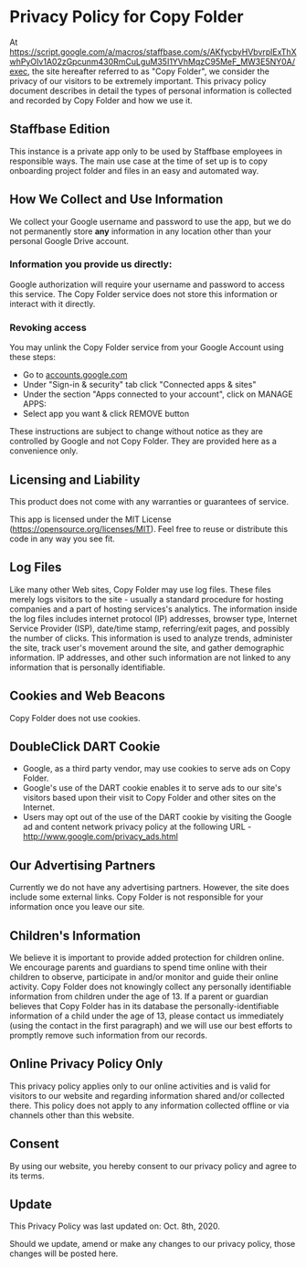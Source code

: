 # Privacy Policy for Copy Folder

At
https://script.google.com/a/macros/staffbase.com/s/AKfycbyHVbvrplExThXwhPyOIv1A02zGpcunm430RmCuLguM35I1YVhMqzC95MeF_MW3E5NY0A/exec,
the site hereafter referred to as "Copy Folder", we consider the privacy of our
visitors to be extremely important. This privacy policy document describes in
detail the types of personal information is collected and recorded by Copy
Folder and how we use it.

## Staffbase Edition
This instance is a private app only to be used by Staffbase employees in responsible ways.
The main use case at the time of set up is to copy onboarding project folder and files in 
an easy and automated way.

## How We Collect and Use Information

We collect your Google username and password to use the app, but we do not
permanently store **any** information in any location other than your personal
Google Drive account.

### Information you provide us directly:

Google authorization will require your username and password to access this
service. The Copy Folder service does not store this information or interact
with it directly.

### Revoking access

You may unlink the Copy Folder service from your Google Account using these
steps:

* Go to <a href="https://accounts.google.com">accounts.google.com</a>
* Under "Sign-in &amp; security" tab click "Connected apps &amp; sites"
* Under the section "Apps connected to your account", click on MANAGE APPS:
* Select app you want &amp; click REMOVE button

These instructions are subject to change without notice as they are controlled
by Google and not Copy Folder. They are provided here as a convenience only.

## Licensing and Liability

This product does not come with any warranties or guarantees of service.

This app is licensed under the MIT License
(https://opensource.org/licenses/MIT). Feel free to reuse or distribute this
code in any way you see fit.

## Log Files

Like many other Web sites, Copy Folder may use log files. These files merely
logs visitors to the site - usually a standard procedure for hosting companies
and a part of hosting services's analytics. The information inside the log files
includes internet protocol (IP) addresses, browser type, Internet Service
Provider (ISP), date/time stamp, referring/exit pages, and possibly the number
of clicks. This information is used to analyze trends, administer the site,
track user's movement around the site, and gather demographic information. IP
addresses, and other such information are not linked to any information that is
personally identifiable.

## Cookies and Web Beacons

Copy Folder does not use cookies.

## DoubleClick DART Cookie

* Google, as a third party vendor, may use cookies to serve ads on Copy Folder.
* Google's use of the DART cookie enables it to serve ads to our site's visitors
  based upon their visit to Copy Folder and other sites on the Internet.
* Users may opt out of the use of the DART cookie by visiting the Google ad and
  content network privacy policy at the following URL -
  http://www.google.com/privacy_ads.html

## Our Advertising Partners

Currently we do not have any advertising partners. However, the site does
include some external links. Copy Folder is not responsible for your information
once you leave our site.

## Children's Information

We believe it is important to provide added protection for children online. We
encourage parents and guardians to spend time online with their children to
observe, participate in and/or monitor and guide their online activity. Copy
Folder does not knowingly collect any personally identifiable information from
children under the age of 13. If a parent or guardian believes that Copy Folder
has in its database the personally-identifiable information of a child under the
age of 13, please contact us immediately (using the contact in the first
paragraph) and we will use our best efforts to promptly remove such information
from our records.

## Online Privacy Policy Only

This privacy policy applies only to our online activities and is valid for
visitors to our website and regarding information shared and/or collected there.
This policy does not apply to any information collected offline or via channels
other than this website.

## Consent

By using our website, you hereby consent to our privacy policy and agree to its
terms.

## Update

This Privacy Policy was last updated on: Oct. 8th, 2020.

Should we update, amend or make any changes to our privacy policy, those changes
will be posted here.
